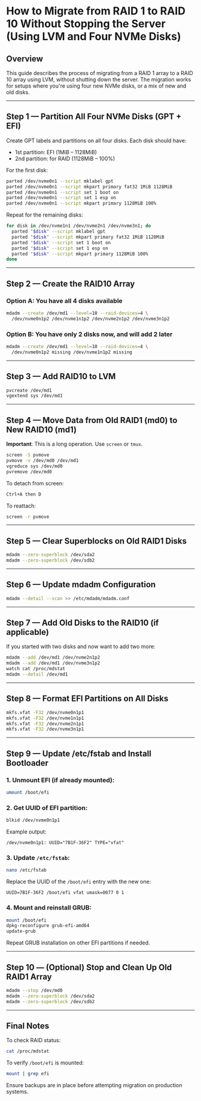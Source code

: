 # How to Migrate from RAID 1 to RAID 10 Without Stopping the Server (Using LVM and Four NVMe Disks)

## Overview

This guide describes the process of migrating from a RAID 1 array to a RAID 10 array using LVM, without shutting down the server. The migration works for setups where you're using four new NVMe disks, or a mix of new and old disks.

---

## Step 1 — Partition All Four NVMe Disks (GPT + EFI)

Create GPT labels and partitions on all four disks. Each disk should have:

- 1st partition: EFI (1MiB – 1128MiB)
- 2nd partition: for RAID (1128MiB – 100%)

For the first disk:

```bash
parted /dev/nvme0n1 --script mklabel gpt
parted /dev/nvme0n1 --script mkpart primary fat32 1MiB 1128MiB
parted /dev/nvme0n1 --script set 1 boot on
parted /dev/nvme0n1 --script set 1 esp on
parted /dev/nvme0n1 --script mkpart primary 1128MiB 100%
```

Repeat for the remaining disks:

```bash
for disk in /dev/nvme1n1 /dev/nvme2n1 /dev/nvme3n1; do
  parted "$disk" --script mklabel gpt
  parted "$disk" --script mkpart primary fat32 1MiB 1128MiB
  parted "$disk" --script set 1 boot on
  parted "$disk" --script set 1 esp on
  parted "$disk" --script mkpart primary 1128MiB 100%
done
```

---

## Step 2 — Create the RAID10 Array

### Option A: You have all 4 disks available

```bash
mdadm --create /dev/md1 --level=10 --raid-devices=4 \
  /dev/nvme0n1p2 /dev/nvme1n1p2 /dev/nvme2n1p2 /dev/nvme3n1p2
```

### Option B: You have only 2 disks now, and will add 2 later

```bash
mdadm --create /dev/md1 --level=10 --raid-devices=4 \
  /dev/nvme0n1p2 missing /dev/nvme1n1p2 missing
```

---

## Step 3 — Add RAID10 to LVM

```bash
pvcreate /dev/md1
vgextend sys /dev/md1
```

---

## Step 4 — Move Data from Old RAID1 (md0) to New RAID10 (md1)

**Important**: This is a long operation. Use `screen` or `tmux`.

```bash
screen -S pvmove
pvmove -v /dev/md0 /dev/md1
vgreduce sys /dev/md0
pvremove /dev/md0
```

To detach from screen:

```bash
Ctrl+A then D
```

To reattach:

```bash
screen -r pvmove
```

---

## Step 5 — Clear Superblocks on Old RAID1 Disks

```bash
mdadm --zero-superblock /dev/sda2
mdadm --zero-superblock /dev/sdb2
```

---

## Step 6 — Update mdadm Configuration

```bash
mdadm --detail --scan >> /etc/mdadm/mdadm.conf
```

---

## Step 7 — Add Old Disks to the RAID10 (if applicable)

If you started with two disks and now want to add two more:

```bash
mdadm --add /dev/md1 /dev/nvme2n1p2
mdadm --add /dev/md1 /dev/nvme3n1p2
watch cat /proc/mdstat
mdadm --detail /dev/md1
```

---

## Step 8 — Format EFI Partitions on All Disks

```bash
mkfs.vfat -F32 /dev/nvme0n1p1
mkfs.vfat -F32 /dev/nvme1n1p1
mkfs.vfat -F32 /dev/nvme2n1p1
mkfs.vfat -F32 /dev/nvme3n1p1
```

---

## Step 9 — Update /etc/fstab and Install Bootloader

### 1. Unmount EFI (if already mounted):

```bash
umount /boot/efi
```

### 2. Get UUID of EFI partition:

```bash
blkid /dev/nvme0n1p1
```

Example output:

```
/dev/nvme0n1p1: UUID="7B1F-36F2" TYPE="vfat"
```

### 3. Update `/etc/fstab`:

```bash
nano /etc/fstab
```

Replace the UUID of the `/boot/efi` entry with the new one:

```
UUID=7B1F-36F2 /boot/efi vfat umask=0077 0 1
```

### 4. Mount and reinstall GRUB:

```bash
mount /boot/efi
dpkg-reconfigure grub-efi-amd64
update-grub
```

Repeat GRUB installation on other EFI partitions if needed.

---

## Step 10 — (Optional) Stop and Clean Up Old RAID1 Array

```bash
mdadm --stop /dev/md0
mdadm --zero-superblock /dev/sda2
mdadm --zero-superblock /dev/sdb2
```

---

## Final Notes

To check RAID status:

```bash
cat /proc/mdstat
```

To verify `/boot/efi` is mounted:

```bash
mount | grep efi
```

Ensure backups are in place before attempting migration on production systems.
